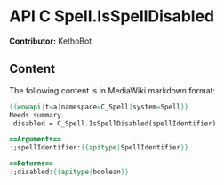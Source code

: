 # API C Spell.IsSpellDisabled

**Contributor:** KethoBot

## Content

The following content is in MediaWiki markdown format:

```mediawiki
{{wowapi|t=a|namespace=C_Spell|system=Spell}}
Needs summary.
 disabled = C_Spell.IsSpellDisabled(spellIdentifier)

==Arguments==
:;spellIdentifier:{{apitype|SpellIdentifier}}

==Returns==
:;disabled:{{apitype|boolean}}
```